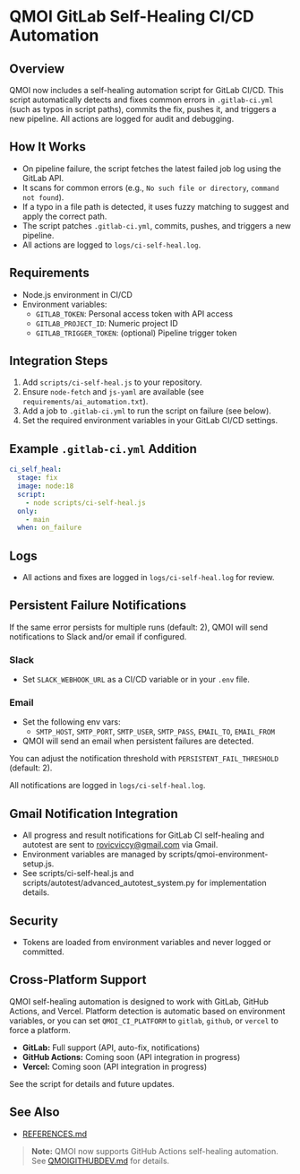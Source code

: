 # QMOI GitLab Self-Healing CI/CD Automation

## Overview

QMOI now includes a self-healing automation script for GitLab CI/CD. This script automatically detects and fixes common errors in `.gitlab-ci.yml` (such as typos in script paths), commits the fix, pushes it, and triggers a new pipeline. All actions are logged for audit and debugging.

## How It Works

- On pipeline failure, the script fetches the latest failed job log using the GitLab API.
- It scans for common errors (e.g., `No such file or directory`, `command not found`).
- If a typo in a file path is detected, it uses fuzzy matching to suggest and apply the correct path.
- The script patches `.gitlab-ci.yml`, commits, pushes, and triggers a new pipeline.
- All actions are logged to `logs/ci-self-heal.log`.

## Requirements

- Node.js environment in CI/CD
- Environment variables:
  - `GITLAB_TOKEN`: Personal access token with API access
  - `GITLAB_PROJECT_ID`: Numeric project ID
  - `GITLAB_TRIGGER_TOKEN`: (optional) Pipeline trigger token

## Integration Steps

1. Add `scripts/ci-self-heal.js` to your repository.
2. Ensure `node-fetch` and `js-yaml` are available (see `requirements/ai_automation.txt`).
3. Add a job to `.gitlab-ci.yml` to run the script on failure (see below).
4. Set the required environment variables in your GitLab CI/CD settings.

## Example `.gitlab-ci.yml` Addition

```yaml
ci_self_heal:
  stage: fix
  image: node:18
  script:
    - node scripts/ci-self-heal.js
  only:
    - main
  when: on_failure
```

## Logs

- All actions and fixes are logged in `logs/ci-self-heal.log` for review.

## Persistent Failure Notifications

If the same error persists for multiple runs (default: 2), QMOI will send notifications to Slack and/or email if configured.

### Slack
- Set `SLACK_WEBHOOK_URL` as a CI/CD variable or in your `.env` file.

### Email
- Set the following env vars:
  - `SMTP_HOST`, `SMTP_PORT`, `SMTP_USER`, `SMTP_PASS`, `EMAIL_TO`, `EMAIL_FROM`
- QMOI will send an email when persistent failures are detected.

You can adjust the notification threshold with `PERSISTENT_FAIL_THRESHOLD` (default: 2).

All notifications are logged in `logs/ci-self-heal.log`.

## Gmail Notification Integration

- All progress and result notifications for GitLab CI self-healing and autotest are sent to rovicviccy@gmail.com via Gmail.
- Environment variables are managed by scripts/qmoi-environment-setup.js.
- See scripts/ci-self-heal.js and scripts/autotest/advanced_autotest_system.py for implementation details.

## Security

- Tokens are loaded from environment variables and never logged or committed.

## Cross-Platform Support

QMOI self-healing automation is designed to work with GitLab, GitHub Actions, and Vercel. Platform detection is automatic based on environment variables, or you can set `QMOI_CI_PLATFORM` to `gitlab`, `github`, or `vercel` to force a platform.

- **GitLab:** Full support (API, auto-fix, notifications)
- **GitHub Actions:** Coming soon (API integration in progress)
- **Vercel:** Coming soon (API integration in progress)

See the script for details and future updates.

## See Also
- [REFERENCES.md](./REFERENCES.md) 

> **Note:** QMOI now supports GitHub Actions self-healing automation. See [QMOIGITHUBDEV.md](./QMOIGITHUBDEV.md) for details. 
